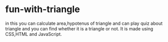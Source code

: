 # fun-with-triangle
in this you can calculate area,hypotenus of triangle and can play quiz about triangle and you can find whether it is a triangle or not.
 It is made using CSS,HTML and JavaScript.
